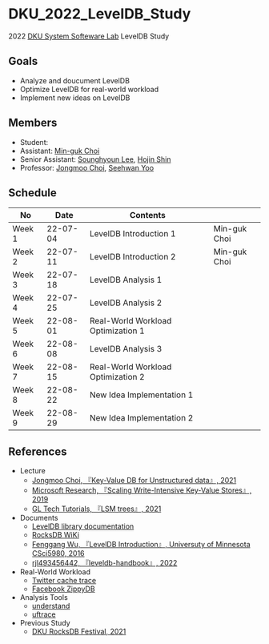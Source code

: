 # DKU_2022_LevelDB_Study
2022 [DKU System Softeware Lab](https://sslab.dankook.ac.kr/) LevelDB Study

## Goals
* Analyze and doucument LevelDB
* Optimize LevelDB for real-world workload
* Implement new ideas on LevelDB

## Members
* Student:
* Assistant: [Min-guk Choi](https://github.com/korea-choi)
* Senior Assistant: [Sounghyoun Lee](https://github.com/shl812), [Hojin Shin](https://github.com/shinhojin)
* Professor: [Jongmoo Choi](http://embedded.dankook.ac.kr/~choijm/), [Seehwan Yoo](https://sites.google.com/site/dkumobileos/members/seehwanyoo)

## Schedule
|No|Date|Contents||
|--|--|--|--|
|Week 1|22-07-04|LevelDB Introduction 1|Min-guk Choi|
|Week 2|22-07-11|LevelDB Introduction 2|Min-guk Choi|
|Week 3|22-07-18|LevelDB Analysis 1|||
|Week 4|22-07-25|LevelDB Analysis 2|||
|Week 5|22-08-01|Real-World Workload Optimization 1|||
|Week 6|22-08-08|LevelDB Analysis 3|||
|Week 7|22-08-15|Real-World Workload Optimization 2|||
|Week 8|22-08-22|New Idea Implementation 1|||
|Week 9|22-08-29|New Idea Implementation 2|||

## References
* Lecture
  - [Jongmoo Choi, 『Key-Value DB for Unstructured data』, 2021](https://mooc.dankook.ac.kr/courses/61d537a3b6b71841651153b3)
  - [Microsoft Research, 『Scaling Write-Intensive Key-Value Stores』, 2019](https://www.youtube.com/watch?v=b6SI8VbcT4w)
  - [GL Tech Tutorials, 『LSM trees』, 2021](https://youtube.com/playlist?list=PLRNjlOFk-f0lJJZVoSAmcwZgVtp64tXaX)
* Documents
  - [LevelDB library documentation](https://github.com/google/leveldb/blob/main/doc/index.md)
  - [RocksDB WiKi](https://github.com/facebook/rocksdb/wiki)
  - [Fenggang Wu, 『LevelDB Introduction』, Universuty of Minnesota CSci5980, 2016](https://www-users.cselabs.umn.edu/classes/Spring-2020/csci5980/index.php?page=presentation)
  - [rjl493456442, 『leveldb-handbook』, 2022](https://github.com/rjl493456442/leveldb-handbook)
* Real-World Workload
  - [Twitter cache trace](https://github.com/twitter/cache-trace)
  - [Facebook ZippyDB](https://github.com/facebook/rocksdb/wiki/RocksDB-Trace%2C-Replay%2C-Analyzer%2C-and-Workload-Generation)
* Analysis Tools
  - [understand](https://licensing.scitools.com/download)
  - [uftrace](https://github.com/namhyung/uftrace)
* Previous Study
  - [DKU RocksDB Festival, 2021](https://github.com/DKU-StarLab/RocksDB_Festival)
